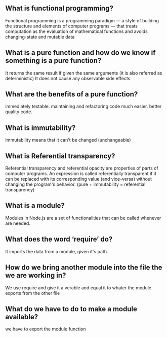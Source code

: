 ## What is functional programming?

Functional programming is a programming paradigm — a style of building the structure and elements of computer programs — that treats computation as the evaluation of mathematical functions and avoids changing-state and mutable data

## What is a pure function and how do we know if something is a pure function?

It returns the same result if given the same arguments (it is also referred as deterministic)
It does not cause any observable side effects

## What are the benefits of a pure function?

immediately testable.
maintaining and refactoring code much easier.
better quality code.
## What is immutability?

Immutability means that it can't be changed (unchangeable)


## What is Referential transparency?

Referential transparency and referential opacity are properties of parts of computer programs. An expression is called referentially transparent if it can be replaced with its corresponding value (and vice-versa) without changing the program's behavior. (pure + immutability = referential transparency)




## What is a module?

Modules in Node.js are a set of functionalities that can be called whenever are needed.


## What does the word ‘require’ do?

It imports the data from a module, given it's path.


## How do we bring another module into the file the we are working in?

We use require and give it a verable and equal it to whater the module exports from the other file



## What do we have to do to make a module available?

we have to export the module function

